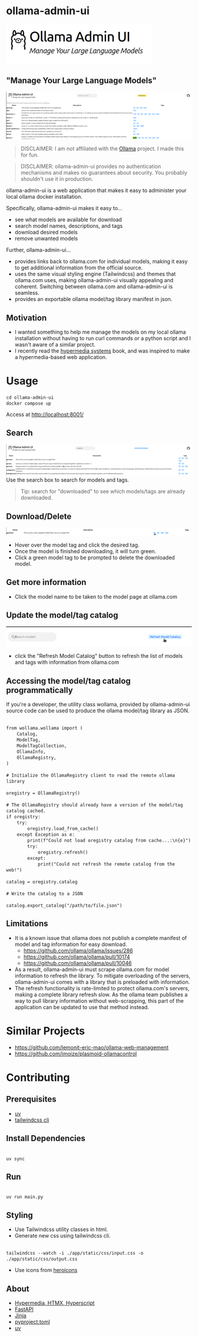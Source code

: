 # ollama-admin-ui

![Ollama Admin UI Logo](./pics/ollama-admin-ui.png)

## "Manage Your Large Language Models"

![Library Screenshot](./pics/library.png)
> DISCLAIMER: I am not affiliated with the [Ollama](https://ollama.com) project. I made this for fun.

> DISCLAIMER: ollama-admin-ui provides no authentication mechanisms and makes no guarantees about security. You probably shouldn't use it in production.

ollama-admin-ui is a web application that makes it easy to administer your local ollama docker installation.

Specifically, ollama-admin-ui makes it easy to...

- see what models are available for download
- search model names, descriptions, and tags
- download desired models
- remove unwanted models

Further, ollama-admin-ui...

- provides links back to ollama.com for individual models, making it easy to get additional information from the official source.
- uses the same visual styling engine (Tailwindcss) and themes that ollama.com uses, making ollama-admin-ui visually appealing and coherent. Switching between ollama.com and ollama-admin-ui is seamless.
- provides an exportable ollama model/tag library manifest in json.

## Motivation

- I wanted something to help me manage the models on my local ollama installation without having to run curl commands or a python script and I wasn't aware of a similar project.
- I recently read the [hypermedia systems](https://hypermedia.systems/) book, and was inspired to make a hypermedia-based web application.

# Usage

```
cd ollama-admin-ui
docker compose up
```

Access at <http://localhost:8001/>

## Search

![Searching models](./pics/search-models.png)
Use the search box to search for models and tags.
>Tip: search for "downloaded" to see which models/tags are already downloaded.
>
## Download/Delete

![Downloading a model](./pics/download-model.png)

- Hover over the model tag and click the desired tag.
- Once the model is finished downloading, it will turn green.
- Click a green model tag to be prompted to delete the downloaded model.

## Get more information

- Click the model name to be taken to the model page at ollama.com

## Update the model/tag catalog

![Refresh the model catalog](./pics/refresh-model-catalog.png)

- click the "Refresh Model Catalog" button to refresh the list of models and tags with information from ollama.com

## Accessing the model/tag catalog programmatically

If you're a developer, the utility class wollama, provided by ollama-admin-ui source code can be used to produce the ollama model/tag library as JSON.

```

from wollama.wollama import (
    Catalog,
    ModelTag,
    ModelTagCollection,
    OllamaInfo,
    OllamaRegistry,
)

# Initialize the OllamaRegistry client to read the remote ollama library

oregistry = OllamaRegistry()

# The OllamaRegistry should already have a version of the model/tag catalog cached.
if oregistry:
    try:
        oregistry.load_from_cache()
    except Exception as e:
        print(f"Could not load oregistry catalog from cache...:\n{e}")
        try:
            oregistry.refresh()
        except:
            print("Could not refresh the remote catalog from the web!")

catalog = oregistry.catalog

# Write the catalog to a JSON

catalog.export_catalog("/path/to/file.json")

```

## Limitations

- It is a known issue that ollama does not publish a complete manifest of model and tag information for easy download.
  - <https://github.com/ollama/ollama/issues/286>
  - <https://github.com/ollama/ollama/pull/10174>
  - <https://github.com/ollama/ollama/pull/10046>
- As a result, ollama-admin-ui must scrape ollama.com for model information to refresh the library. To mitigate overloading of the servers, ollama-admin-ui comes with a library that is preloaded with information.
- The refresh functionality is rate-limited to protect ollama.com's servers, making a complete library refresh slow. As the ollama team publishes a way to pull library information without web-scrapping, this part of the application can be updated to use that method instead.

# Similar Projects

- <https://github.com/lemonit-eric-mao/ollama-web-management>
- <https://github.com/imoize/plasmoid-ollamacontrol>

# Contributing

## Prerequisites

- [uv](https://docs.astral.sh/uv/)
- [tailwindcss cli](https://tailwindcss.com/docs/installation/tailwind-cli)

## Install Dependencies

```

uv sync

```

## Run

```

uv run main.py

```

## Styling

- Use Tailwindcss utility classes in html.
- Generate new css using tailwindcss cli.

```

tailwindcss --watch -i ./app/static/css/input.css -o ./app/static/css/output.css

```

- Use icons from [heroicons](https://heroicons.com/)

## About

- [Hypermedia, HTMX, Hyperscript](https://hypermedia.systems/extending-html-as-hypermedia/>)
- [FastAPI](https://fastapi.tiangolo.com/)
- [Jinja](https://jinja.palletsprojects.com/en/stable/)
- [pyproject.toml](https://packaging.python.org/en/latest/guides/writing-pyproject-toml/)
- [uv](https://docs.astral.sh/uv/guides/integration/docker/)
